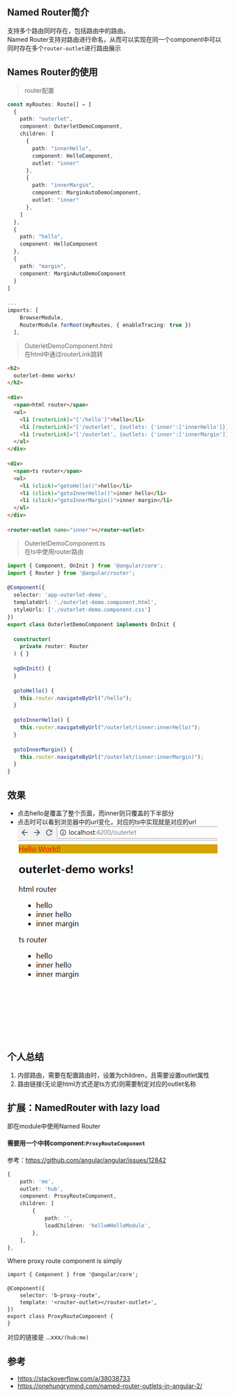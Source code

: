 ## Named Router简介
支持多个路由同时存在，包括路由中的路由。  
Named Router支持对路由进行命名，从而可以实现在同一个component中可以同时存在多个`router-outlet`进行路由展示

## Names Router的使用

> router配置
```ts
const myRoutes: Route[] = [
  {
    path: "outerlet",
    component: OuterletDemoComponent,
    children: [
      {
        path: "innerHello",
        component: HelloComponent,
        outlet: "inner"
      },
      {
        path: "innerMargin",
        component: MarginAutoDemoComponent,
        outlet: "inner"
      },
    ]
  },
  {
    path: "hello",
    component: HelloComponent
  },
  {
    path: "margin",
    component: MarginAutoDemoComponent
  }
]

...
imports: [
    BrowserModule,
    RouterModule.forRoot(myRoutes, { enableTracing: true })
  ],
```

> OuterletDemoComponent.html   
> 在html中通过routerLink跳转  
```html
<h2>
  outerlet-demo works!
</h2>

<div>
  <span>html router</span>
  <ul>
    <li [routerLink]="['/hello']">hello</li>
    <li [routerLink]="['/outerlet', {outlets: {'inner':['innerHello']}}]">inner hello</li>
    <li [routerLink]="['/outerlet', {outlets: {'inner':['innerMargin']}}]">inner margin</li>
  </ul>
</div>

<div>
  <span>ts router</span>
  <ul>
    <li (click)="gotoHello()">hello</li>
    <li (click)="gotoInnerHello()">inner hello</li>
    <li (click)="gotoInnerMargin()">inner margin</li>
  </ul>
</div>

<router-outlet name="inner"></router-outlet>
```


> OuterletDemoComponent.ts  
> 在ts中使用router路由  
```ts
import { Component, OnInit } from '@angular/core';
import { Router } from '@angular/router';

@Component({
  selector: 'app-outerlet-demo',
  templateUrl: './outerlet-demo.component.html',
  styleUrls: ['./outerlet-demo.component.css']
})
export class OuterletDemoComponent implements OnInit {

  constructor(
    private router: Router
  ) { }

  ngOnInit() {
  }

  gotoHello() {
    this.router.navigateByUrl("/hello");
  }

  gotoInnerHello() {
    this.router.navigateByUrl("/outerlet/(inner:innerHello)");
  }

  gotoInnerMargin() {
    this.router.navigateByUrl("/outerlet/(inner:innerMargin)");
  }
}
```

## 效果
- 点击hello是覆盖了整个页面，而inner则只覆盖的下半部分
- 点击时可以看到浏览器中的url变化，对应的ts中实现就是对应的url
![](./img/namedRouter.gif)

## 个人总结
1. 内部路由，需要在配置路由时，设置为children，且需要设置outlet属性
2. 路由链接(无论是html方式还是ts方式)则需要制定对应的outlet名称

## 扩展：NamedRouter with lazy load
即在module中使用Named Router

#### 需要用一个中转component:`ProxyRouteComponent`
参考：https://github.com/angular/angular/issues/12842

```ts
{
    path: 'me',
    outlet: 'hub',
    component: ProxyRouteComponent,
    children: [
        {
            path: '',
            loadChildren: 'hello#HelloModule',
        },
    ],
},
```    
Where proxy route component is simply

```
import { Component } from '@angular/core';

@Component({
    selector: 'b-proxy-route',
    template: '<router-outlet></router-outlet>',
})
export class ProxyRouteComponent {
}
```

对应的链接是 ...xxx`/(hub:me)`













## 参考
- https://stackoverflow.com/a/38038733
- https://onehungrymind.com/named-router-outlets-in-angular-2/
